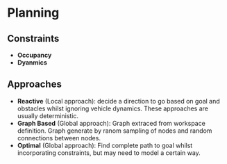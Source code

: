 # Planning

## Constraints

- **Occupancy**
- **Dyanmics**

## Approaches

- **Reactive** (Local approach): decide a direction to go based on goal
  and obstacles whilst ignoring vehicle dynamics. These approaches are
  usually deterministic.
- **Graph Based** (Global approach): Graph extraced from workspace
  definition. Graph generate by ranom sampling of nodes and random
  connections between nodes.
- **Optimal** (Global approach): Find complete path to goal whilst
  incorporating constraints, but may need to model a certain way.
